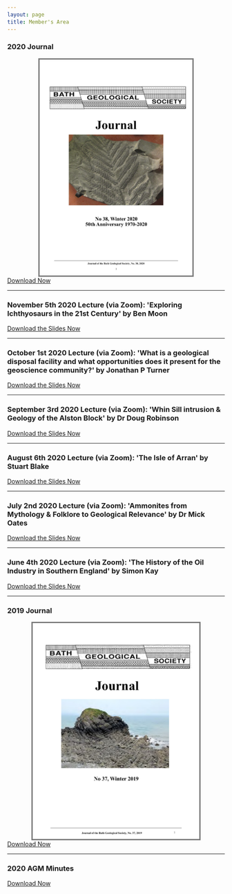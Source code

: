 ```yaml
---
layout: page
title: Member's Area
---
```

<h3>2020 Journal</h3>
<img style="border: solid 3px #7b7b7b; height: 500px; margin: auto; display: block;" src="/assets/Bath-GS-Journal-2020-cover.jpg">
<a download href="Bath Geological Society Journal No 38, 2020.pdf" class="standard-button">Download Now</a>
<hr>
<h3>November 5th 2020 Lecture (via Zoom): 'Exploring Ichthyosaurs in the 21st Century' by Ben Moon</h3>
<a download href="Bath-Geol-Soc-Nov-2020-Slides.pdf" class="standard-button">Download the Slides Now</a>
<hr>
<h3>October 1st 2020 Lecture (via Zoom): 'What is a geological disposal facility and what opportunities does it present for the geoscience community?' by Jonathan P Turner</h3>
<a download href="Bath-Geol-Soc-Oct-2020-Slides.pdf" class="standard-button">Download the Slides Now</a>
<hr>
<h3>September 3rd 2020 Lecture (via Zoom): 'Whin Sill intrusion & Geology of the Alston Block' by Dr Doug Robinson</h3>
<a download href="Bath-Geol-Soc-Sep-2020-Slides.pdf" class="standard-button">Download the Slides Now</a>
<hr>
<h3>August 6th 2020 Lecture (via Zoom): 'The Isle of Arran' by Stuart Blake</h3>
<a download href="Bath-Geol-Soc-Aug-2020-Slides.pdf" class="standard-button">Download the Slides Now</a>
<hr>
<h3>July 2nd 2020 Lecture (via Zoom): 'Ammonites from Mythology & Folklore to Geological Relevance' by Dr Mick Oates</h3>
<a download href="Bath-Geol-Soc-Jul-2020-Slides.pdf" class="standard-button">Download the Slides Now</a>
<hr>
<h3>June 4th 2020 Lecture (via Zoom): 'The History of the Oil Industry in Southern England' by Simon Kay</h3>
<a download href="Bath-Geol-Soc-Jun-2020-Slides.pdf" class="standard-button">Download the Slides Now</a>
<hr>
<h3>2019 Journal</h3>
<img style="border: solid 3px #7b7b7b; height: 500px; margin: auto; display: block;" src="/assets/Bath-GS-Journal-2019-cover.jpg">
<a download href="Bath-Geol-Soc-Journal-2019.pdf" class="standard-button">Download Now</a>
<hr>
<h3>2020 AGM Minutes</h3>
<a href="Bath-Geol-Soc-AGM-minutes-6th-Feb-2020.docx" class="standard-button">Download Now</a>
<p></p>